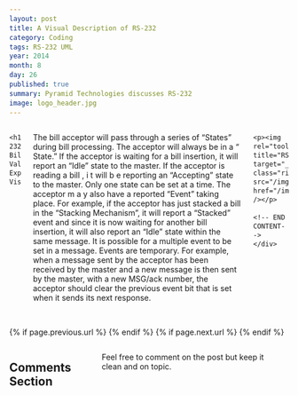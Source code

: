 ```yaml
---
layout: post
title: A Visual Description of RS-232
category: Coding
tags: RS-232 UML
year: 2014
month: 8
day: 26
published: true
summary: Pyramid Technologies discusses RS-232
image: logo_header.jpg
---
```


<!-- Content -->
<div class="row">
    <div class="col-md-9 columns">
    <!-- CONTENT HERE -->

    <h1>RS-232 Bill Validation Explained Visually</h1>

<p>The bill acceptor will pass through a series of &ldquo;States&rdquo; during bill processing. The acceptor will always be in a &ldquo; State.&rdquo; If the acceptor is waiting for a bill insertion, it will report an &ldquo;Idle&rdquo; state to the master. If the acceptor is reading a bill , i t will b e reporting an &ldquo;Accepting&rdquo; state to the master. Only one state can be set at a time. The acceptor m a y also have a reported &ldquo;Event&rdquo; taking place. For example, if the acceptor has just stacked a bill in the &ldquo;Stacking Mechanism&rdquo;, it will report a &ldquo;Stacked&rdquo; event and since it is now waiting for another bill insertion, it will also report an &ldquo;Idle&rdquo; state within the same message. It is possible for a multiple event to be set in a message. Events are temporary. For example, when a message sent by the acceptor has been received by the master and a new message is then sent by the master, with a new MSG/ack number, the acceptor should clear the previous event bit that is set when it sends its next response.</p>

    <p><img rel="tooltip" title="RS232Diagram" target="_blank" class="right" src="/img/posts/RS232Diagram.png" href="/img/posts/RS232Diagram.png" /></p>

    <!-- END CONTENT-->
    </div>
</div>

<div class="row">
    <div class="span3 columns">&nbsp;</div>
    <div class="span6 column">
            <p class="pull-right">{% if page.previous.url %} <a href="{{page.previous.url}}" title="Previous Post: {{page.previous.title}}"><i class="icon-chevron-left"></i></a>   {% endif %}   {% if page.next.url %}    <a href="{{page.next.url}}" title="Next Post: {{page.next.title}}"><i class="icon-chevron-right"></i></a>   {% endif %} </p>
    </div>
</div>

<div class="row">
    <div class="span9 columns">
        <h2>Comments Section</h2>
        <p>Feel free to comment on the post but keep it clean and on topic.</p>
        <div id="disqus_thread"></div>
        <script type="text/javascript">
            /* * * CONFIGURATION VARIABLES: EDIT BEFORE PASTING INTO YOUR WEBPAGE * * */
            var disqus_shortname = 'ptidevelopers'; // required: replace example with your forum shortname
            var disqus_identifier = '{{ page.url }}';
            var disqus_url = 'https://pyramidtechnologies.github.com{{ page.url }}';


            /* * * DON'T EDIT BELOW THIS LINE * * */
            (function() {
                var dsq = document.createElement('script'); dsq.type = 'text/javascript'; dsq.async = true;
                dsq.src = 'https://' + disqus_shortname + '.disqus.com/embed.js';
                (document.getElementsByTagName('head')[0] || document.getElementsByTagName('body')[0]).appendChild(dsq);
            })();
        </script>
        <noscript>Please enable JavaScript to view the <a href="https://disqus.com/?ref_noscript">comments powered by Disqus.</a></noscript>
        <a href="https://disqus.com" class="dsq-brlink">blog comments powered by <span class="logo-disqus">Disqus</span></a>
    </div>
</div>

<!-- Twitter -->
<script>!function(d,s,id){var js,fjs=d.getElementsByTagName(s)[0];if(!d.getElementById(id)){js=d.createElement(s);js.id=id;js.src="//platform.twitter.com/widgets.js";fjs.parentNode.insertBefore(js,fjs);}}(document,"script","twitter-wjs");</script>

<!-- Google + -->
<script type="text/javascript">
  (function() {
    var po = document.createElement('script'); po.type = 'text/javascript'; po.async = true;
    po.src = 'https://apis.google.com/js/plusone.js';
    var s = document.getElementsByTagName('script')[0]; s.parentNode.insertBefore(po, s);
  })();
</script>
